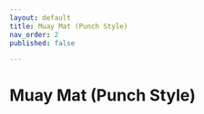 ```yaml
---
layout: default
title: Muay Mat (Punch Style)
nav_order: 2
published: false

---
```


# Muay Mat (Punch Style)
